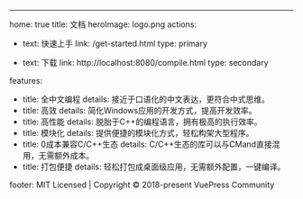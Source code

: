 ---
home: true
title: 文档
heroImage: logo.png
actions:
  - text: 快速上手
    link: /get-started.html
    type: primary

  - text: 下载
    link: http://localhost:8080/compile.html
    type: secondary

features:
  - title: 全中文编程
    details: 接近于口语化的中文表达，更符合中式思维。
  - title: 高效
    details: 简化Windows应用的开发方式，提高开发效率。
  - title: 高性能
    details: 脱胎于C++的编程语言，拥有极高的执行效率。
  - title: 模块化
    details: 提供便捷的模块化方式，轻松构架大型程序。
  - title: 0成本兼容C/C++生态
    details: C/C++生态的库可以与CMand直接混用，无需额外成本。
  - title: 打包便捷
    details: 轻松打包成桌面级应用，无需额外配置，一键编译。

footer: MIT Licensed | Copyright © 2018-present VuePress Community

